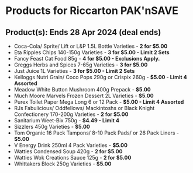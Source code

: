 # Products for Riccarton PAK'nSAVE

## Product(s): Ends 28 Apr 2024 (deal ends)
- Coca-Cola/ Sprite/ Lift or L&P 1.5L Bottle Varieties - **2 for $5.00**
- Eta Ripples Chips 140-150g Varieties - **3 for $5.00 - Limit 2 Sets**
- Fancy Feast Cat Food 85g - **4 for $5.00 - Exclusions Apply.**
- Greggs Herbs and Spices 7-65g Varieties - **3 for $5.00**
- Just Juice 1L Varieties - **3 for $5.00 - Limit 2 Sets**
- Kelloggs Nutri Grain/ Coco Pops 290g or Crispix 260g - **$5.00 - Limit 4 Assorted**
- Meadow White Button Mushroom 400g Prepack - **$5.00**
- Much Moore Marvels Frozen Dessert 2L Varieties - **$5.00**
- Purex Toilet Paper Mega Long 6 or 12 Pack - **$5.00 - Limit 4 Assorted**
- RJs Fabulicious/ Oddfellows/ Mackintoshs or Black Knight Confectionery 170-200g Varieties - **2 for $5.00**
- Sanitarium Weet-Bix 750g - **$4.49 - Limit 4**
- Sizzlers 450g Varieties - **$5.00**
- Tom Organic 16 Pack Tampons/ 8-10 Pack Pads/ or 26 Pack Liners - **$5.00**
- V Energy Drink 250ml 4 Pack Varieties - **$5.00**
- Watties Condensed Soup 420g - **2 for $5.00**
- Watties Wok Creations Sauce 125g - **2 for $5.00**
- Whittakers Block 250g Varieties - **$5.00**

